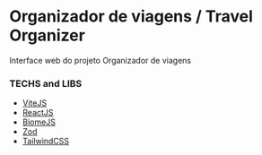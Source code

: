 # Organizador de viagens / Travel Organizer

Interface web do projeto Organizador de viagens

### TECHS and LIBS

- [ViteJS]()
- [ReactJS]()
- [BiomeJS](https://biomejs.dev/guides/getting-started/)
- [Zod](https://zod.dev/)
- [TailwindCSS]()

